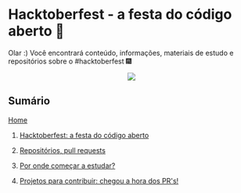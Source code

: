 # Hacktoberfest - a festa do código aberto :tada:

Olar :) Você encontrará conteúdo, informações, materiais de estudo e repositórios sobre o #hacktoberfest :fireworks:  

<p align="center">
<img src="https://media.giphy.com/media/3EfgWHj0YIDrW/giphy.gif">
</p>  

## Sumário  

[Home](https://github.com/leticiadasilva/Hacktoberfest/wiki)

1. [Hacktoberfest: a festa do código aberto](https://github.com/leticiadasilva/Hacktoberfest/wiki/1.-Hacktoberfest:-a-festa-do-c%C3%B3digo-aberto)  

2. [Repositórios, pull requests](https://github.com/leticiadasilva/Hacktoberfest/wiki/2.-Reposit%C3%B3rios,-pull-requests)  

3. [Por onde começar a estudar?](https://github.com/leticiadasilva/Hacktoberfest/wiki/3.-Por-onde-come%C3%A7ar-a-estudar%3F)  

4. [Projetos para contribuir: chegou a hora dos PR's!](https://github.com/leticiadasilva/Hacktoberfest/wiki/4.-Projetos-para-contribuir:-chegou-a-hora-dos-PR's!)
